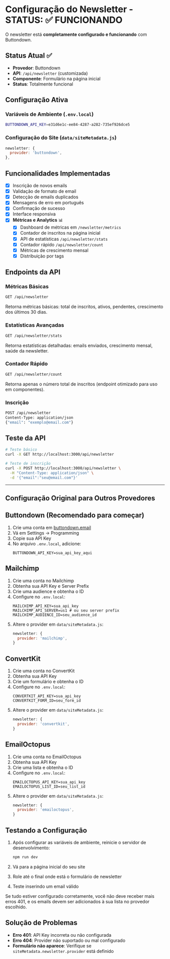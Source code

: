 # Configuração do Newsletter - STATUS: ✅ FUNCIONANDO

O newsletter está **completamente configurado e funcionando** com Buttondown.

## Status Atual ✅

- **Provedor**: Buttondown
- **API**: `/api/newsletter` (customizada)
- **Componente**: Formulário na página inicial
- **Status**: Totalmente funcional

## Configuração Ativa

### Variáveis de Ambiente (`.env.local`)
```bash
BUTTONDOWN_API_KEY=e31d6e1c-ee84-4287-a282-735ef926dce5
```

### Configuração do Site (`data/siteMetadata.js`)
```javascript
newsletter: {
  provider: 'buttondown',
},
```

## Funcionalidades Implementadas

- [x] Inscrição de novos emails
- [x] Validação de formato de email
- [x] Detecção de emails duplicados
- [x] Mensagens de erro em português
- [x] Confirmação de sucesso
- [x] Interface responsiva
- [x] **Métricas e Analytics** 📊
  - [x] Dashboard de métricas em `/newsletter/metrics`
  - [x] Contador de inscritos na página inicial
  - [x] API de estatísticas `/api/newsletter/stats`
  - [x] Contador rápido `/api/newsletter/count`
  - [x] Métricas de crescimento mensal
  - [x] Distribuição por tags

## Endpoints da API

### Métricas Básicas
```bash
GET /api/newsletter
```
Retorna métricas básicas: total de inscritos, ativos, pendentes, crescimento dos últimos 30 dias.

### Estatísticas Avançadas
```bash
GET /api/newsletter/stats
```
Retorna estatísticas detalhadas: emails enviados, crescimento mensal, saúde da newsletter.

### Contador Rápido
```bash
GET /api/newsletter/count
```
Retorna apenas o número total de inscritos (endpoint otimizado para uso em componentes).

### Inscrição
```bash
POST /api/newsletter
Content-Type: application/json
{"email": "exemplo@email.com"}
```

## Teste da API

```bash
# Teste básico
curl -X GET http://localhost:3000/api/newsletter

# Teste de inscrição
curl -X POST http://localhost:3000/api/newsletter \
  -H "Content-Type: application/json" \
  -d '{"email":"seu@email.com"}'
```

---

## Configuração Original para Outros Provedores

## Buttondown (Recomendado para começar)

1. Crie uma conta em [buttondown.email](https://buttondown.email)
2. Vá em Settings → Programming
3. Copie sua API Key
4. No arquivo `.env.local`, adicione:
   ```
   BUTTONDOWN_API_KEY=sua_api_key_aqui
   ```

## Mailchimp

1. Crie uma conta no Mailchimp
2. Obtenha sua API Key e Server Prefix
3. Crie uma audience e obtenha o ID
4. Configure no `.env.local`:
   ```
   MAILCHIMP_API_KEY=sua_api_key
   MAILCHIMP_API_SERVER=us1 # ou seu server prefix
   MAILCHIMP_AUDIENCE_ID=seu_audience_id
   ```
5. Altere o provider em `data/siteMetadata.js`:
   ```javascript
   newsletter: {
     provider: 'mailchimp',
   }
   ```

## ConvertKit

1. Crie uma conta no ConvertKit
2. Obtenha sua API Key
3. Crie um formulário e obtenha o ID
4. Configure no `.env.local`:
   ```
   CONVERTKIT_API_KEY=sua_api_key
   CONVERTKIT_FORM_ID=seu_form_id
   ```
5. Altere o provider em `data/siteMetadata.js`:
   ```javascript
   newsletter: {
     provider: 'convertkit',
   }
   ```

## EmailOctopus

1. Crie uma conta no EmailOctopus
2. Obtenha sua API Key
3. Crie uma lista e obtenha o ID
4. Configure no `.env.local`:
   ```
   EMAILOCTOPUS_API_KEY=sua_api_key
   EMAILOCTOPUS_LIST_ID=seu_list_id
   ```
5. Altere o provider em `data/siteMetadata.js`:
   ```javascript
   newsletter: {
     provider: 'emailoctopus',
   }
   ```

## Testando a Configuração

1. Após configurar as variáveis de ambiente, reinicie o servidor de desenvolvimento:
   ```bash
   npm run dev
   ```

2. Vá para a página inicial do seu site
3. Role até o final onde está o formulário de newsletter
4. Teste inserindo um email válido

Se tudo estiver configurado corretamente, você não deve receber mais erros 401, e os emails devem ser adicionados à sua lista no provedor escolhido.

## Solução de Problemas

- **Erro 401**: API Key incorreta ou não configurada
- **Erro 404**: Provider não suportado ou mal configurado
- **Formulário não aparece**: Verifique se `siteMetadata.newsletter.provider` está definido
